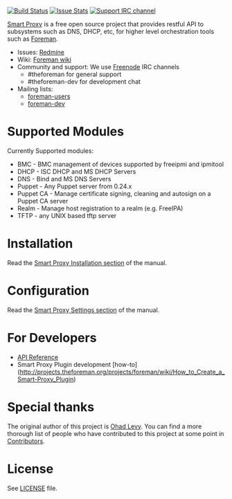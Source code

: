 [![Build Status](http://ci.theforeman.org/buildStatus/icon?job=test_proxy_develop)](http://ci.theforeman.org/job/test_proxy_develop/)
[![Issue Stats](http://issuestats.com/github/theforeman/smart-proxy/badge/pr)](http://issuestats.com/github/theforeman/smart-proxy)
[![Support IRC channel](https://kiwiirc.com/buttons/irc.freenode.net/theforeman.png)](https://kiwiirc.com/client/irc.freenode.net/?#theforeman)

[Smart Proxy](http://projects.theforeman.org/projects/smart-proxy/wiki) is a free open source project that provides restful API to subsystems such as DNS, DHCP, etc, for higher level orchestration tools such as [Foreman](https://github.com/theforeman/foreman). 

* Issues: [Redmine](http://projects.theforeman.org/projects/smart-proxy/issues)
* Wiki: [Foreman wiki](http://projects.theforeman.org/projects/smart-proxy/wiki)
* Community and support: We use [Freenode](irc.freenode.net) IRC channels
    * #theforeman for general support
    * #theforeman-dev for development chat
* Mailing lists:
    * [foreman-users](https://groups.google.com/forum/?fromgroups#!forum/foreman-users)
    * [foreman-dev](https://groups.google.com/forum/?fromgroups#!forum/foreman-dev)

# Supported Modules
Currently Supported modules:
 * BMC - BMC management of devices supported by freeipmi and ipmitool
 * DHCP - ISC DHCP and MS DHCP Servers
 * DNS - Bind and MS DNS Servers
 * Puppet - Any Puppet server from 0.24.x
 * Puppet CA - Manage certificate signing, cleaning and autosign on a Puppet CA server
 * Realm - Manage host registration to a realm (e.g. FreeIPA)
 * TFTP - any UNIX based tftp server

# Installation
Read the [Smart Proxy Installation section](http://theforeman.org/manuals/latest/index.html#4.3.1SmartProxyInstallation) of the manual.

# Configuration
Read the [Smart Proxy Settings section](http://theforeman.org/manuals/latest/index.html#4.3.2SmartProxySettings) of the manual.

# For Developers
* [API Reference](http://projects.theforeman.org/projects/smart-proxy/wiki/API)
* Smart Proxy Plugin development [how-to] (http://projects.theforeman.org/projects/foreman/wiki/How_to_Create_a_Smart-Proxy_Plugin)

# Special thanks
The original author of this project is [Ohad Levy](http://github.com/ohadlevy). You can find a more thorough list of people who have contributed to this project at some point in [Contributors](Contributors).

# License
See [LICENSE](LICENSE) file.
